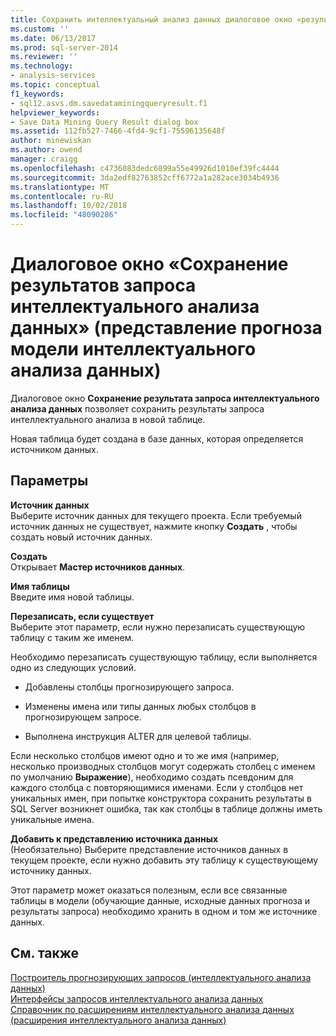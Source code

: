 ```yaml
---
title: Сохранить интеллектуальный анализ данных диалоговое окно «результат запроса» (представление прогноза модели интеллектуального анализа данных) | Документация Майкрософт
ms.custom: ''
ms.date: 06/13/2017
ms.prod: sql-server-2014
ms.reviewer: ''
ms.technology:
- analysis-services
ms.topic: conceptual
f1_keywords:
- sql12.asvs.dm.savedataminingqueryresult.f1
helpviewer_keywords:
- Save Data Mining Query Result dialog box
ms.assetid: 112fb527-7466-4fd4-9cf1-75596135648f
author: minewiskan
ms.author: owend
manager: craigg
ms.openlocfilehash: c4736083dedc6899a55e49926d1010ef39fc4444
ms.sourcegitcommit: 3da2edf82763852cff6772a1a282ace3034b4936
ms.translationtype: MT
ms.contentlocale: ru-RU
ms.lasthandoff: 10/02/2018
ms.locfileid: "48090286"
---
```

# <a name="save-data-mining-query-result-dialog-box-mining-model-prediction-view"></a>Диалоговое окно «Сохранение результатов запроса интеллектуального анализа данных» (представление прогноза модели интеллектуального анализа данных)
  Диалоговое окно **Сохранение результата запроса интеллектуального анализа данных** позволяет сохранить результаты запроса интеллектуального анализа в новой таблице.  
  
 Новая таблица будет создана в базе данных, которая определяется источником данных.  
  
## <a name="options"></a>Параметры  
 **Источник данных**  
 Выберите источник данных для текущего проекта. Если требуемый источник данных не существует, нажмите кнопку **Создать** , чтобы создать новый источник данных.  
  
 **Создать**  
 Открывает **Мастер источников данных**.  
  
 **Имя таблицы**  
 Введите имя новой таблицы.  
  
 **Перезаписать, если существует**  
 Выберите этот параметр, если нужно перезаписать существующую таблицу с таким же именем.  
  
 Необходимо перезаписать существующую таблицу, если выполняется одно из следующих условий.  
  
-   Добавлены столбцы прогнозирующего запроса.  
  
-   Изменены имена или типы данных любых столбцов в прогнозирующем запросе.  
  
-   Выполнена инструкция ALTER для целевой таблицы.  
  
 Если несколько столбцов имеют одно и то же имя (например, несколько производных столбцов могут содержать столбец с именем по умолчанию **Выражение**), необходимо создать псевдоним для каждого столбца с повторяющимися именами. Если у столбцов нет уникальных имен, при попытке конструктора сохранить результаты в SQL Server возникнет ошибка, так как столбцы в таблице должны иметь уникальные имена.  
  
 **Добавить к представлению источника данных**  
 (Необязательно) Выберите представление источников данных в текущем проекте, если нужно добавить эту таблицу к существующему источнику данных.  
  
 Этот параметр может оказаться полезным, если все связанные таблицы в модели (обучающие данные, исходные данных прогноза и результаты запроса) необходимо хранить в одном и том же источнике данных.  
  
## <a name="see-also"></a>См. также  
 [Построитель прогнозирующих запросов &#40;интеллектуального анализа данных&#41;](prediction-query-builder-data-mining.md)   
 [Интерфейсы запросов интеллектуального анализа данных](data-mining/data-mining-query-tools.md)   
 [Справочник по расширениям интеллектуального анализа данных (расширения интеллектуального анализа данных)](/sql/dmx/data-mining-extensions-dmx-statements)  
  
  
